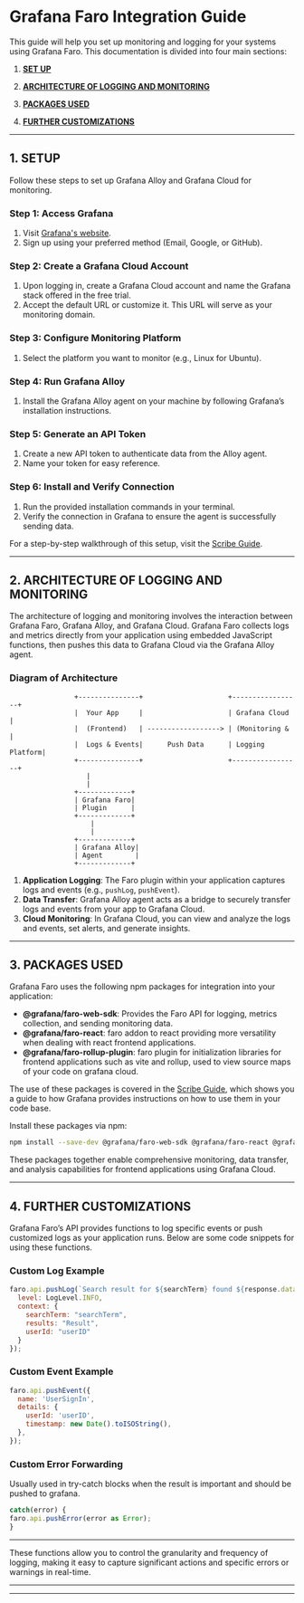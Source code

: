 
# Grafana Faro Integration Guide

This guide will help you set up monitoring and logging for your systems using Grafana Faro. This documentation is divided into four main sections: 
1. [**SET UP**](#1-setup)

2. [**ARCHITECTURE OF LOGGING AND MONITORING**](#2-architecture-of-logging-and-monitoring) 

3. [**PACKAGES USED**](#3-packages-used)

4. [**FURTHER CUSTOMIZATIONS**](#4-further-customizations)
---

## 1. SETUP

Follow these steps to set up Grafana Alloy and Grafana Cloud for monitoring.

### Step 1: Access Grafana
1. Visit [Grafana's website](https://grafana.com/).
2. Sign up using your preferred method (Email, Google, or GitHub).

### Step 2: Create a Grafana Cloud Account
1. Upon logging in, create a Grafana Cloud account and name the Grafana stack offered in the free trial.
2. Accept the default URL or customize it. This URL will serve as your monitoring domain.

### Step 3: Configure Monitoring Platform
1. Select the platform you want to monitor (e.g., Linux for Ubuntu).

### Step 4: Run Grafana Alloy
1. Install the Grafana Alloy agent on your machine by following Grafana’s installation instructions.

### Step 5: Generate an API Token
1. Create a new API token to authenticate data from the Alloy agent.
2. Name your token for easy reference.

### Step 6: Install and Verify Connection
1. Run the provided installation commands in your terminal.
2. Verify the connection in Grafana to ensure the agent is successfully sending data.

For a step-by-step walkthrough of this setup, visit the [Scribe Guide](https://scribehow.com/shared/Creating_an_Account_and_Setting_Up_Grafana_Alloy__9EpUweIMRDyyjbSSgOKYCw).

---

## 2. ARCHITECTURE OF LOGGING AND MONITORING

The architecture of logging and monitoring involves the interaction between Grafana Faro, Grafana Alloy, and Grafana Cloud. Grafana Faro collects logs and metrics directly from your application using embedded JavaScript functions, then pushes this data to Grafana Cloud via the Grafana Alloy agent.

### Diagram of Architecture
                    +---------------+                     +-----------------+
                    |  Your App     |                     | Grafana Cloud   |
                    |  (Frontend)   | ------------------> | (Monitoring &   |
                    |  Logs & Events|      Push Data      | Logging Platform|
                    +---------------+                     +-----------------+
                       |
                       |
                    +-------------+
                    | Grafana Faro|
                    | Plugin      |
                    +-------------+
                        |
                        |
                    +-------------+
                    | Grafana Alloy|
                    | Agent        |
                    +-------------+


1. **Application Logging**: The Faro plugin within your application captures logs and events (e.g., `pushLog`, `pushEvent`).
2. **Data Transfer**: Grafana Alloy agent acts as a bridge to securely transfer logs and events from your app to Grafana Cloud.
3. **Cloud Monitoring**: In Grafana Cloud, you can view and analyze the logs and events, set alerts, and generate insights.

---

## 3. PACKAGES USED

Grafana Faro uses the following npm packages for integration into your application:

- **@grafana/faro-web-sdk**: Provides the Faro API for logging, metrics collection, and sending monitoring data.
- **@grafana/faro-react**: faro addon to react providing more versatility when dealing with react frontend applications.
- **@grafana/faro-rollup-plugin**: faro plugin for initialization libraries for frontend applications such as vite and rollup, used to view source maps of your code on grafana cloud.

The use of these packages is covered in the [Scribe Guide](https://scribehow.com/shared/Creating_an_Account_and_Setting_Up_Grafana_Alloy__9EpUweIMRDyyjbSSgOKYCw), which shows you a guide to how Grafana provides instructions on how to use them in your code base.

Install these packages via npm:
```bash
npm install --save-dev @grafana/faro-web-sdk @grafana/faro-react @grafana/faro-rollup-plugin
```

These packages together enable comprehensive monitoring, data transfer, and analysis capabilities for frontend applications using Grafana Cloud.

---

## 4. FURTHER CUSTOMIZATIONS

Grafana Faro’s API provides functions to log specific events or push customized logs as your application runs. Below are some code snippets for using these functions.

### Custom Log Example
```javascript
faro.api.pushLog(`Search result for ${searchTerm} found ${response.data.length} games.`, {
  level: LogLevel.INFO,
  context: {
    searchTerm: "searchTerm",
    results: "Result",
    userId: "userID"
  }
});
```

### Custom Event Example
```javascript
faro.api.pushEvent({
  name: 'UserSignIn',
  details: {
    userId: 'userID',
    timestamp: new Date().toISOString(),
  },
});
```

### Custom Error Forwarding
Usually used in try-catch blocks when the result is important and should be pushed to grafana.
```javascript
catch(error) {
faro.api.pushError(error as Error);
}
```
---
These functions allow you to control the granularity and frequency of logging, making it easy to capture significant actions and specific errors or warnings in real-time.

---
---